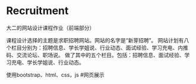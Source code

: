 # Recruitment
大二的网站设计课程作业（前端部分）

课程设计选择的主题是求职招聘网站。网站的名字是“新芽招聘”。
网站计划有八个栏目分别为：招聘信息、学长学姐说、行业动态、面试经验、学习充电、内推码、交流论坛、职场说。
做了其中的五个栏目。包括：招聘信息、面试经验、学习充电、学长学姐说、行业动态。

使用bootstrap、html、css，js
#网页展示


